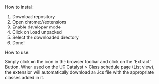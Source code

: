 How to install:

1. Download repository
2. Open chrome://extensions
3. Enable developer mode
4. Click on Load unpacked
5. Select the downloaded directory
6. Done!

How to use:

Simply click on the icon in the browser toolbar and click on the 'Extract' Button. When used on the UC Catalyst > Class schedule page (List view), the extension will automatically download an .ics file with the appropriate classes added in it.